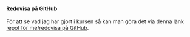 #### Redovisa på GitHub

För att se vad jag har gjort i kursen så kan man göra det via denna länk [repot för me/redovisa på GitHub](https://github.com/xBlackflower/designv2).
